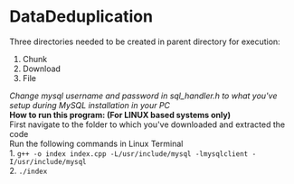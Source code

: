 # DataDeduplication
Three directories needed to be created  in parent directory for execution:
1) Chunk
2) Download 
3) File<br>

<I>Change mysql username and password in sql_handler.h to what you've setup during MySQL installation in your PC
</I><br>
<b> How to run this program: (For LINUX based systems only) </b><br>
First navigate to the folder to which you've  downloaded and extracted the code<br>
Run the following commands in Linux Terminal<br>
1. 
```g++ -o index index.cpp -L/usr/include/mysql -lmysqlclient -I/usr/include/mysql```
<br>
2. 
```./index```
